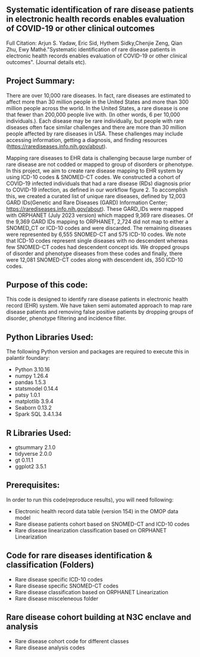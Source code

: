 ## Systematic identification of rare disease patients in electronic health records enables evaluation of COVID-19 or other clinical outcomes


Full Citation:
Arjun S. Yadaw, Eric Sid, Hythem Sidky,Chenjie Zeng, Qian Zhu, Ewy Mathé."Systematic identification of rare disease patients in electronic health records enables evaluation of COVID-19 or other clinical outcomes". (Journal details etc).

## Project Summary: 
There are over 10,000 rare diseases. In fact, rare diseases are estimated to affect more than 30 million people in the United States and more than 300 million people across the world. In the United States, a rare disease is one that fewer than 200,000 people live with. (In other words, 6 per 10,000 individuals.). Each disease may be rare individually, but people with rare diseases often face similar challenges and there are more than 30 million people affected by rare diseases in USA. These challenges may include accessing information, getting a diagnosis, and finding resources (https://rarediseases.info.nih.gov/about). 

Mapping rare diseases to EHR data is challenging because large number of rare disease are not codded or mapped to group of disorders or phenotype. In this project, we aim to create rare disease mapping to EHR system by using ICD-10 codes & SNOMED-CT codes. We constructed a cohort of COVID-19 infected individuals that had a rare disease (RDs) diagnosis prior to COVID-19 infection, as defined in our workflow figure 2.  To accomplish this, we created a curated list of unique rare diseases, defined by 12,003 GARD IDs(Genetic and Rare Diseases (GARD) Information Center; https://rarediseases.info.nih.gov/about).  These GARD_IDs were mapped with ORPHANET (July 2023 version) which mapped 9,369 rare diseases.  Of the 9,369 GARD IDs mapping to ORPHANET, 2,724 did not map to either a SNOMED_CT or ICD-10 codes and were discarded.  The remaining diseases were represented by 6,555 SNOMED-CT and 575 ICD-10 codes.  We note that ICD-10 codes represent single diseases with no descendent whereas few SNOMED-CT codes had descendent concept ids. We dropped groups of disorder and phenotype diseases from these codes and finally, there were 12,081 SNOMED-CT codes along with descendent ids, 350 ICD-10 codes.
## Purpose of this code: 
This code is designed to identify rare disease patients in electronic health record (EHR) system. We have taken semi automated approach to map rare disease patients and removing false positive patients by dropping groups of disorder, phenotype filtering and incidence filter.

## Python Libraries Used:
The following Python version and packages are required to execute this in palantir foundary:

* Python 3.10.16
* numpy 1.26.4
* pandas 1.5.3
* statsmodel 0.14.4
* patsy 1.0.1
* matplotlib 3.9.4
* Seaborn 0.13.2
* Spark SQL 3.4.1.34

## R Libraries Used:
* gtsummary 2.1.0
* tidyverse 2.0.0
* gt 0.11.1
* ggplot2 3.5.1

## Prerequisites: 
In order to run this code(reproduce results), you will need following:

* Electronic health record data table (version 154) in the OMOP data model
* Rare disease patients cohort based on SNOMED-CT and ICD-10 codes
* Rare disease linearization classification based on ORPHANET Linearization
  
## Code for rare diseases identification & classification (Folders)
* Rare disease specific ICD-10 codes 
* Rare disease specific SNOMED-CT codes
* Rare disease classification based on ORPHANET Linearization
* Rare disease misceleneous folder

## Rare disease cohort building at N3C enclave and analysis
* Rare disease cohort code for different classes
* Rare disease analysis codes
